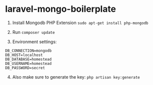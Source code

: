 # laravel-mongo-boilerplate
1. Install Mongodb PHP Extension `sudo apt-get install php-mongodb`

2. Run `composer update`

3. Environment settings:
```
DB_CONNECTION=mongodb
DB_HOST=localhost
DB_DATABASE=homestead
DB_USERNAME=homestead
DB_PASSWORD=secret

```
4. Also make sure to generate the key: `php artisan key:generate`
